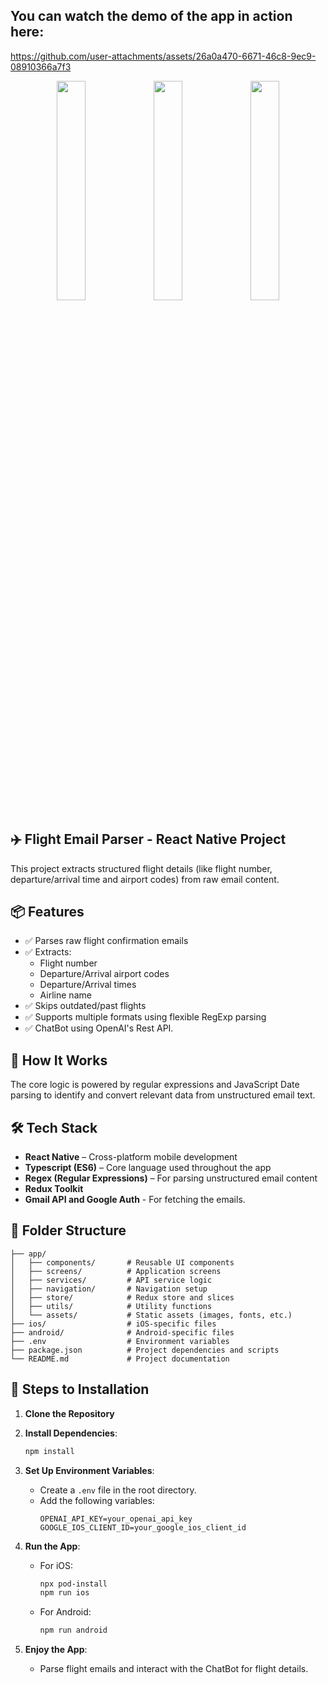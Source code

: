 ## You can watch the demo of the app in action here:


https://github.com/user-attachments/assets/26a0a470-6671-46c8-9ec9-08910366a7f3

<p align="center">
  <img src="https://github.com/user-attachments/assets/6380773f-1c14-469b-a4bb-9f34363682e7" width="30%" />
  <img src="https://github.com/user-attachments/assets/8d3a117e-ac8f-4410-9876-5ef427c9c329" width="30%" />
  <img src="https://github.com/user-attachments/assets/57e598de-2f41-4d5d-8ee8-84345c054f07" width="30%" />
</p>


## ✈️ Flight Email Parser - React Native Project

This project extracts structured flight details (like flight number, departure/arrival time and airport codes) from raw email content.

## 📦 Features

- ✅ Parses raw flight confirmation emails
- ✅ Extracts:
  - Flight number
  - Departure/Arrival airport codes
  - Departure/Arrival times
  - Airline name
- ✅ Skips outdated/past flights
- ✅ Supports multiple formats using flexible RegExp parsing
- ✅ ChatBot using OpenAI's Rest API.

## 🧠 How It Works

The core logic is powered by regular expressions and JavaScript Date parsing to identify and convert relevant data from unstructured email text.

## 🛠 Tech Stack

- **React Native** – Cross-platform mobile development
- **Typescript (ES6)** – Core language used throughout the app
- **Regex (Regular Expressions)** – For parsing unstructured email content
- **Redux Toolkit**
- **Gmail API and Google Auth** - For fetching the emails.

## 📂 Folder Structure

```
├── app/
│   ├── components/       # Reusable UI components
│   ├── screens/          # Application screens
│   ├── services/         # API service logic
│   ├── navigation/       # Navigation setup
│   ├── store/            # Redux store and slices
│   ├── utils/            # Utility functions
│   └── assets/           # Static assets (images, fonts, etc.)
├── ios/                  # iOS-specific files
├── android/              # Android-specific files
├── .env                  # Environment variables
├── package.json          # Project dependencies and scripts
└── README.md             # Project documentation
```

## 🚀 Steps to Installation

1. **Clone the Repository**

2. **Install Dependencies**:

   ```bash
   npm install
   ```

3. **Set Up Environment Variables**:

   - Create a `.env` file in the root directory.
   - Add the following variables:
     ```
     OPENAI_API_KEY=your_openai_api_key
     GOOGLE_IOS_CLIENT_ID=your_google_ios_client_id
     ```

4. **Run the App**:

   - For iOS:
     ```bash
     npx pod-install
     npm run ios
     ```
   - For Android:
     ```bash
     npm run android
     ```

5. **Enjoy the App**:
   - Parse flight emails and interact with the ChatBot for flight details.

